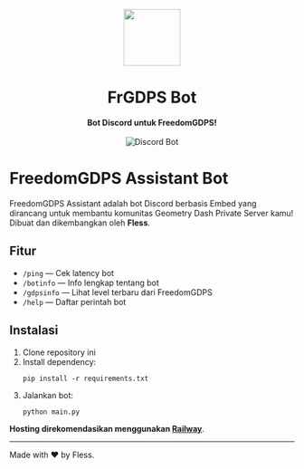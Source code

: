 <p align="center">
  <img src="https://cdn-icons-png.flaticon.com/512/906/906361.png" width="100" />
</p>

<h1 align="center">FrGDPS Bot</h1>

<p align="center">
  <b>Bot Discord untuk FreedomGDPS!</b><br><br>
  <a href="https://discord.com/api/oauth2/authorize?client_id=YOUR_CLIENT_ID&permissions=8&scope=bot%20applications.commands">
 </a>
  <img src="https://img.shields.io/badge/Discord-Bot-blue" alt="Discord Bot">
</p>

# FreedomGDPS Assistant Bot

FreedomGDPS Assistant adalah bot Discord berbasis Embed yang dirancang untuk membantu komunitas Geometry Dash Private Server kamu!  
Dibuat dan dikembangkan oleh **Fless**.

## Fitur
- `/ping` — Cek latency bot
- `/botinfo` — Info lengkap tentang bot
- `/gdpsinfo` — Lihat level terbaru dari FreedomGDPS
- `/help` — Daftar perintah bot

## Instalasi
1. Clone repository ini
2. Install dependency:
    ```
    pip install -r requirements.txt
    ```
3. Jalankan bot:
    ```
    python main.py
    ```

**Hosting direkomendasikan menggunakan [Railway](https://railway.app)**.

---

Made with ❤️ by Fless.
